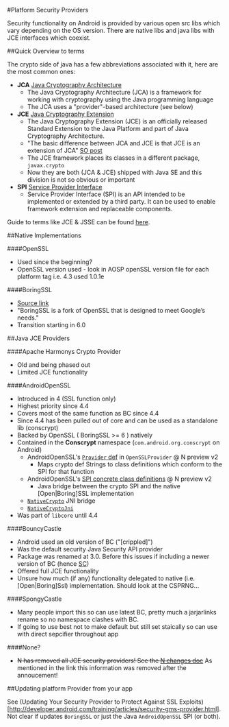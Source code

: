 #Platform Security Providers

Security functionality on Android is provided by various open src libs which vary depending on the OS version. There are native libs and java libs with JCE interfaces which coexist. 

##Quick Overview to terms

The crypto side of java has a few abbreviations associated with it, here are the most common ones:

- **JCA** [Java Cryptography Architecture](https://en.wikipedia.org/wiki/Java_Cryptography_Architecture)
  - The Java Cryptography Architecture (JCA) is a framework for working with cryptography using the Java programming language
  - The JCA uses a "provider"-based architecture (see below)
- **JCE** [Java Cryptography Extension](https://en.wikipedia.org/wiki/Java_Cryptography_Extension)
  - The Java Cryptography Extension (JCE) is an officially released Standard Extension to the Java Platform and part of Java Cryptography Architecture.  
  - "The basic difference between JCA and JCE is that JCE is an extension of JCA" [SO post](http://stackoverflow.com/a/32755954/236743)
  - The JCE framework places its classes in a different package, `javax.crypto`
  - Now they are both (JCA & JCE) shipped with Java SE and this division is not so obvious or important 
- **SPI** [Service Provider Interface](https://en.wikipedia.org/wiki/Service_provider_interface)
  - Service Provider Interface (SPI) is an API intended to be implemented or extended by a third party. It can be used to enable framework extension and replaceable components. 

Guide to terms like JCE & JSSE can be found [here](http://www.oracle.com/technetwork/java/javase/tech/index-jsp-136007.html).

##Native Implementations

####OpenSSL

- Used since the beginning?
- OpenSSL version used - look in AOSP openSSL version file for each platform tag i.e. 4.3 used 1.0.1e
	
####BoringSSL

- [Source link](https://boringssl.googlesource.com/boringssl/)		
- "BoringSSL is a fork of OpenSSL that is designed to meet Google’s needs."
- Transition starting in 6.0

##Java JCE Providers

####Apache Harmonys Crypto Provider
		
- Old and being phased out
- Limited JCE functionality

####AndroidOpenSSL

- Introduced in 4 (SSL function only)
- Highest priority since 4.4
- Covers most of the same function as BC since 4.4
- Since 4.4 has been pulled out of core and can be used as a standalone lib (conscrypt)
- Backed by OpenSSL ( BoringSSL >= 6 ) natively
- Contained in the **Conscrypt** namespace (`com.android.org.conscrypt` on Android)
	- AndroidOpenSSL's [`Provider` def](https://android.googlesource.com/platform/external/conscrypt/+/android-n-preview-2/src/main/java/org/conscrypt/OpenSSLProvider.java#34) in `OpenSSLProvider` @ N preview v2
	  - Maps crypto def Strings to class definitions which conform to the SPI for that function 
	- AndroidOpenSSL's [SPI concrete class definitions](https://android.googlesource.com/platform/external/conscrypt/+/android-n-preview-2/src/main/java/org/conscrypt)  @ N preview v2
	  - Java bridge between the crypto SPI and the native [Open|Boring]SSL implementation  
	- [`NativeCrypto`](https://android.googlesource.com/platform/external/conscrypt/+/android-n-preview-2/src/main/java/org/conscrypt/NativeCrypto.java) JNI bridge 
	- [`NativeCryptoJni`](https://android.googlesource.com/platform/external/conscrypt/+/a6cef49/src/compat/java/org/conscrypt/NativeCryptoJni.java)
- Was part of `libcore` until 4.4 

####BouncyCastle

- Android used an old version of BC ("[crippled]")
- Was the default security Java Security API provider
- Package was renamed at 3.0. Before this issues if including a newer version of BC (hence [SC](https://rtyley.github.io/spongycastle/))
- Offered full JCE functionality
- Unsure how much (if any) functionality delegated to native (i.e. [Open|Boring]Ssl) implementation. Should look at the CSPRNG...

####SpongyCastle

- Many people import this so can use latest BC, pretty much a jarjarlinks rename so no namespace clashes with BC. 
- If going to use best not to make default but still set staically so can use with direct sepcifier throughout app

####None?

- ~~N has removed all JCE security providers! See the [N changes doc](https://github.com/doridori/Android-Security-Reference/blob/master/changes/N.md)~~ As mentioned in the link this information was removed after the annoucement!

##Updating platform Provider from your app

See (Updating Your Security Provider to Protect Against SSL Exploits)[http://developer.android.com/training/articles/security-gms-provider.html]. Not clear if updates `BoringSSL` or just the Java `AndroidOpenSSL` SPI (or both). 

